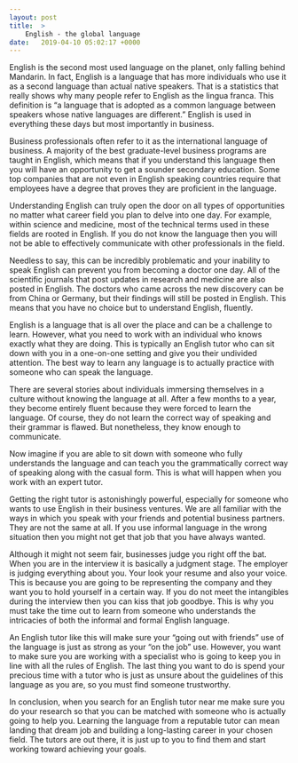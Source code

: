 ```yaml
---
layout: post
title:  >
    English - the global language
date:   2019-04-10 05:02:17 +0000
---
```



English is the second most used language on the planet, only falling behind Mandarin. In fact, English is a language that has more individuals who use it as a second language than actual native speakers. That is a statistics that really shows why many people refer to English as the lingua franca. This definition is “a language that is adopted as a common language between speakers whose native languages are different.” English is used in everything these days but most importantly in business. 

Business professionals often refer to it as the international language of business. A majority of the best graduate-level business programs are taught in English, which means that if you understand this language then you will have an opportunity to get a sounder secondary education. Some top companies that are not even in English speaking countries require that employees have a degree that proves they are proficient in the language. 

Understanding English can truly open the door on all types of opportunities no matter what career field you plan to delve into one day. For example, within science and medicine, most of the technical terms used in these fields are rooted in English. If you do not know the language then you will not be able to effectively communicate with other professionals in the field. 

Needless to say, this can be incredibly problematic and your inability to speak English can prevent you from becoming a doctor one day. All of the scientific journals that post updates in research and medicine are also posted in English. The doctors who came across the new discovery can be from China or Germany, but their findings will still be posted in English. This means that you have no choice but to understand English, fluently. 

English is a language that is all over the place and can be a challenge to learn. However, what you need to work with an individual who knows exactly what they are doing. This is typically an English tutor who can sit down with you in a one-on-one setting and give you their undivided attention. The best way to learn any language is to actually practice with someone who can speak the language. 

There are several stories about individuals immersing themselves in a culture without knowing the language at all. After a few months to a year, they become entirely fluent because they were forced to learn the language. Of course, they do not learn the correct way of speaking and their grammar is flawed. But nonetheless, they know enough to communicate. 

Now imagine if you are able to sit down with someone who fully understands the language and can teach you the grammatically correct way of speaking along with the casual form. This is what will happen when you work with an expert tutor. 

Getting the right tutor is astonishingly powerful, especially for someone who wants to use English in their business ventures. We are all familiar with the ways in which you speak with your friends and potential business partners. They are not the same at all. If you use informal language in the wrong situation then you might not get that job that you have always wanted.

Although it might not seem fair, businesses judge you right off the bat. When you are in the interview it is basically a judgment stage. The employer is judging everything about you. Your look your resume and also your voice. This is because you are going to be representing the company and they want you to hold yourself in a certain way. If you do not meet the intangibles during the interview then you can kiss that job goodbye. This is why you must take the time out to learn from someone who understands the intricacies of both the informal and formal English language.

An English tutor like this will make sure your “going out with friends” use of the language is just as strong as your “on the job” use. However, you want to make sure you are working with a specialist who is going to keep you in line with all the rules of English. The last thing you want to do is spend your precious time with a tutor who is just as unsure about the guidelines of this language as you are, so you must find someone trustworthy. 

In conclusion, when you search for an English tutor near me make sure you do your research so that you can be matched with someone who is actually going to help you. Learning the language from a reputable tutor can mean landing that dream job and building a long-lasting career in your chosen field. The tutors are out there, it is just up to you to find them and start working toward achieving your goals. 